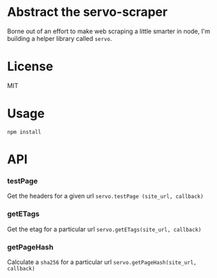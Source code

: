 # Abstract the servo-scraper

Borne out of an effort to make web scraping a little smarter in node, I'm building a helper library called `servo`.

# License
MIT

# Usage
`npm install`

# API

### testPage

Get the headers for a given url
```servo.testPage (site_url, callback)```

### getETags
Get the etag for a particular url
```servo.getETags(site_url, callback)```

### getPageHash
Calculate a `sha256` for a particular url
```servo.getPageHash(site_url, callback)```
